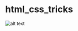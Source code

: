 # html_css_tricks
![alt text](https://github.com/andreinovikoff/html_css_tricks/blob/master/src/gif.gif)
